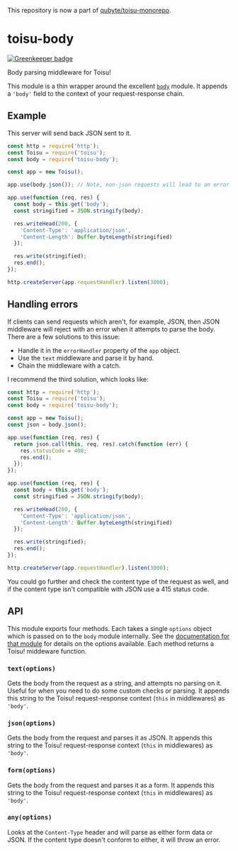 This repository is now a part of [qubyte/toisu-monorepo](https://github.com/qubyte/toisu-monorepo).

# toisu-body

[![Greenkeeper badge](https://badges.greenkeeper.io/qubyte/toisu-body.svg)](https://greenkeeper.io/)

Body parsing middleware for Toisu!

This module is a thin wrapper around the excellent
[`body`](https://www.npmjs.com/package/body) module. It appends a `'body'`
field to the context of your request-response chain.

## Example

This server will send back JSON sent to it.

```javascript
const http = require('http');
const Toisu = require('toisu');
const body = require('toisu-body');

const app = new Toisu();

app.use(body.json()); // Note, non-json requests will lead to an error!

app.use(function (req, res) {
  const body = this.get('body');
  const stringified = JSON.stringify(body);

  res.writeHead(200, {
    'Content-Type': 'application/json',
    'Content-Length': Buffer.byteLength(stringified)
  });

  res.write(stringified);
  res.end();
});

http.createServer(app.requestHandler).listen(3000);
```

## Handling errors

If clients can send requests which aren't, for example, JSON, then JSON
middleware will reject with an error when it attempts to parse the body. There
are a few solutions to this issue:

 - Handle it in the `errorHandler` property of the `app` object.
 - Use the `text` middleware and parse it by hand.
 - Chain the middleware with a catch.

I recommend the third solution, which looks like:

```javascript
const http = require('http');
const Toisu = require('toisu');
const body = require('toisu-body');

const app = new Toisu();
const json = body.json();

app.use(function (req, res) {
  return json.call(this, req, res).catch(function (err) {
    res.statusCode = 400;
    res.end();
  });
});

app.use(function (req, res) {
  const body = this.get('body');
  const stringified = JSON.stringify(body);

  res.writeHead(200, {
    'Content-Type': 'application/json',
    'Content-Length': Buffer.byteLength(stringified)
  });

  res.write(stringified);
  res.end();
});

http.createServer(app.requestHandler).listen(3000);
```

You could go further and check the content type of the request as well, and if
the content type isn't compatible with JSON use a 415 status code.

## API

This module exports four methods. Each takes a single `options` object which is
passed on to the `body` module internally. See the
[documentation for that module](https://github.com/Raynos/body#documentation)
for details on the options available. Each method returns a Toisu! middeware
function.

### `text(options)`

Gets the body from the request as a string, and attempts no parsing on it.
Useful for when you need to do some custom checks or parsing. It appends this
string to the Toisu! request-response context (`this` in middlewares) as
`'body'`.

### `json(options)`

Gets the body from the request and parses it as JSON. It appends this string to
the Toisu! request-response context (`this` in middlewares) as `'body'`.

### `form(options)`

Gets the body from the request and parses it as a form. It appends this string
to the Toisu! request-response context (`this` in middlewares) as `'body'`.

### `any(options)`

Looks at the `Content-Type` header and will parse as either form data or JSON.
If the content type doesn't conform to either, it will throw an error.
